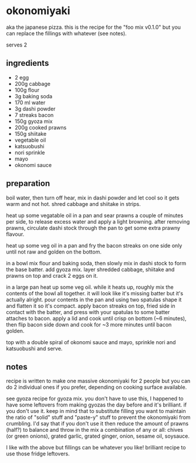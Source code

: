 # okonomiyaki

aka the japanese pizza. this is the recipe for the "foo mix v0.1.0" but you can replace the fillings with whatever (see notes).

serves 2

## ingredients

- 2 egg
- 200g cabbage
- 100g flour
- 3g baking soda
- 170 ml water
- 3g dashi powder
- 7 streaks bacon
- 150g gyoza mix
- 200g cooked prawns
- 150g shiitake
- vegetable oil
- katsuobushi
- nori sprinkle
- mayo
- okonomi sauce

## preparation

boil water, then turn off hear, mix in dashi powder and let cool so it gets warm and not hot. shred cabbage and shiitake in strips.

heat up some vegatable oil in a pan and sear prawns a couple of minutes per side, to release excess water and apply a light browning. after removing prawns, circulate dashi stock through the pan to get some extra prawny flavour.

heat up some veg oil in a pan and fry the bacon streaks on one side only until not raw and golden on the bottom.

in a bowl mix flour and baking soda, then slowly mix in dashi stock to form the base batter. add gyoza mix. layer shredded cabbage, shiitake and prawns on top and crack 2 eggs on it.

in a large pan heat up some veg oil. while it heats up, roughly mix the contents of the bowl all together. it will look like it's missing batter but it's actually alright. pour contents in the pan and using two spatulas shape it and flatten it so it's compact. apply bacon streaks on top, fried side in contact with the batter, and press with your spatulas to some batter attaches to bacon. apply a lid and cook until crisp on bottom (~6 minutes), then flip bacon side down and cook for ~3 more minutes until bacon golden.

top with a double spiral of okonomi sauce and mayo, sprinkle nori and katsuobushi and serve.

## notes

recipe is written to make one massive okonomiyaki for 2 people but you can do 2 individual ones if you prefer, depending on cooking surface available.

see gyoza recipe for gyoza mix.
you don't have to use this, I happened to have some leftovers from making gyozas the day before and it's brilliant. if you don't use it. keep in mind that to substitute filling you want to maintain the ratio of "solid" stuff and "paste-y" stuff to prevent the okonomiyaki from crumbling. I'd say that if you don't use it then reduce the amount of prawns (half?) to balance and throw in the mix a combination of any or all: chives (or green onions), grated garlic, grated ginger, onion, sesame oil, soysauce.

I like with the above but fillings can be whatever you like! brilliant recipe to use those fridge leftovers.